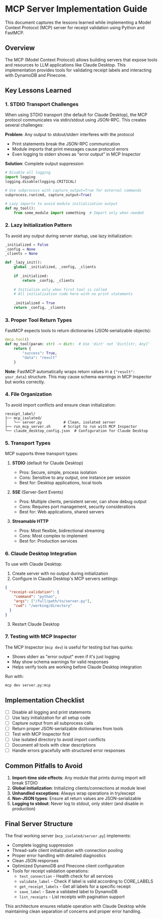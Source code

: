 # MCP Server Implementation Guide

This document captures the lessons learned while implementing a Model Context Protocol (MCP) server for receipt validation using Python and FastMCP.

## Overview

The MCP (Model Context Protocol) allows building servers that expose tools and resources to LLM applications like Claude Desktop. This implementation provides tools for validating receipt labels and interacting with DynamoDB and Pinecone.

## Key Lessons Learned

### 1. STDIO Transport Challenges

When using STDIO transport (the default for Claude Desktop), the MCP protocol communicates via stdin/stdout using JSON-RPC. This creates several challenges:

**Problem**: Any output to stdout/stderr interferes with the protocol
- Print statements break the JSON-RPC communication
- Module imports that print messages cause protocol errors
- Even logging to stderr shows as "error output" in MCP Inspector

**Solution**: Complete output suppression
```python
# Disable all logging
import logging
logging.disable(logging.CRITICAL)

# Use subprocess with capture_output=True for external commands
subprocess.run(cmd, capture_output=True)

# Lazy imports to avoid module initialization output
def my_tool():
    from some_module import something  # Import only when needed
```

### 2. Lazy Initialization Pattern

To avoid any output during server startup, use lazy initialization:

```python
_initialized = False
_config = None
_clients = None

def _lazy_init():
    global _initialized, _config, _clients
    
    if _initialized:
        return _config, _clients
    
    # Initialize only when first tool is called
    # All initialization code here with no print statements
    
    _initialized = True
    return _config, _clients
```

### 3. Proper Tool Return Types

FastMCP expects tools to return dictionaries (JSON-serializable objects):

```python
@mcp.tool()
def my_tool(param: str) -> dict:  # Use 'dict' not 'Dict[str, Any]'
    return {
        "success": True,
        "data": "result"
    }
```

**Note**: FastMCP automatically wraps return values in a `{"result": your_data}` structure. This may cause schema warnings in MCP Inspector but works correctly.

### 4. File Organization

To avoid import conflicts and ensure clean initialization:

```
receipt_label/
├── mcp_isolated/
│   └── server.py          # Clean, isolated server
├── run_mcp_server.sh      # Script to run with MCP Inspector
└── claude_desktop_config.json  # Configuration for Claude Desktop
```

### 5. Transport Types

MCP supports three transport types:

1. **STDIO** (default for Claude Desktop)
   - Pros: Secure, simple, process isolation
   - Cons: Sensitive to any output, one instance per session
   - Best for: Desktop applications, local tools

2. **SSE** (Server-Sent Events)
   - Pros: Multiple clients, persistent server, can show debug output
   - Cons: Requires port management, security considerations
   - Best for: Web applications, shared servers

3. **Streamable HTTP**
   - Pros: Most flexible, bidirectional streaming
   - Cons: Most complex to implement
   - Best for: Production services

### 6. Claude Desktop Integration

To use with Claude Desktop:

1. Create server with no output during initialization
2. Configure in Claude Desktop's MCP servers settings:
```json
{
  "receipt-validation": {
    "command": "python",
    "args": ["/full/path/to/server.py"],
    "cwd": "/working/directory"
  }
}
```
3. Restart Claude Desktop

### 7. Testing with MCP Inspector

The MCP Inspector (`mcp dev`) is useful for testing but has quirks:
- Shows stderr as "error output" even if it's just logging
- May show schema warnings for valid responses
- Helps verify tools are working before Claude Desktop integration

Run with:
```bash
mcp dev server.py:mcp
```

## Implementation Checklist

- [ ] Disable all logging and print statements
- [ ] Use lazy initialization for all setup code
- [ ] Capture output from all subprocess calls
- [ ] Return proper JSON-serializable dictionaries from tools
- [ ] Test with MCP Inspector first
- [ ] Use isolated directory to avoid import conflicts
- [ ] Document all tools with clear descriptions
- [ ] Handle errors gracefully with structured error responses

## Common Pitfalls to Avoid

1. **Import-time side effects**: Any module that prints during import will break STDIO
2. **Global initialization**: Initializing clients/connections at module level
3. **Unhandled exceptions**: Always wrap operations in try/except
4. **Non-JSON types**: Ensure all return values are JSON-serializable
5. **Logging to stdout**: Never log to stdout, only stderr (and disable in production)

## Final Server Structure

The final working server (`mcp_isolated/server.py`) implements:
- Complete logging suppression
- Thread-safe client initialization with connection pooling
- Proper error handling with detailed diagnostics
- Clean JSON responses
- Optimized DynamoDB and Pinecone client configuration
- Tools for receipt validation operations:
  - `test_connection` - Health check for all services
  - `validate_label` - Check if label is valid according to CORE_LABELS
  - `get_receipt_labels` - Get all labels for a specific receipt
  - `save_label` - Save a validated label to DynamoDB
  - `list_receipts` - List receipts with pagination support

This architecture ensures reliable operation with Claude Desktop while maintaining clean separation of concerns and proper error handling.